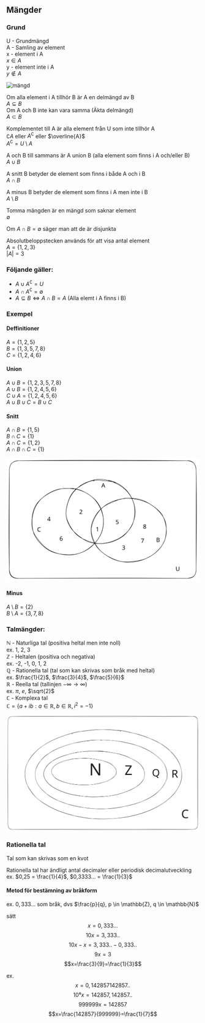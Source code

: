 ## Mängder

### Grund

U - Grundmängd  
A - Samling av element  
x - element i A  
	$x \in A$  
y - element inte i A  
	$y \not\in A$  

![mängd](/Excalidraw/Mänfd-grund.svg)


Om alla element i A tillhör B är A en delmängd av B  
	$A \subseteq B$  
Om A och B inte kan vara samma (Äkta delmängd)  
	$A \subset B$  

Komplementet till A är alla element från U som inte tillhör A  
	$\complement A$ eller $A^\complement$ eller $\overline{A}$  
	$A^\complement = U \setminus A$  

A och B till sammans är A union B (alla element som finns i A och/eller B)  
	$A \cup B$  

A snitt B betyder de element som finns i både A och i B  
	$A \cap B$  

A minus B betyder de element som finns i A men inte i B  
	$A \setminus B$  

Tomma mängden är en mängd som saknar element  
	$\emptyset$  

Om $A \cap B = \emptyset$ säger man att de är disjunkta  

Absolutbeloppstecken används för att visa antal element  
	$A=\{1,2,3\}$  
	$|A| = 3$  

### Följande gäller:  
- $A \cup A^{\complement}= U$  
- $A \cap A^{\complement}= \emptyset$  
- $A \subseteq B \Leftrightarrow A \cap B = A$ (Alla elemt i A finns i B)  

### Exempel  
#### Deffinitioner
$A = \{ 1, 2, 5 \}$  
$B = \{1, 3, 5, 7, 8\}$  
$C = \{1, 2, 4, 6\}$  

#### Union
$A \cup B = \{1, 2, 3, 5, 7, 8\}$  
$A \cup B = \{1,2,4,5,6\}$  
$C \cup A = \{1,2,4,5,6\}$  
$A \cup B \cup C = B \cup C$  

#### Snitt
$A \cap B = \{1,5\}$  
$B \cap C = \{1\}$  
$A \cap C = \{1,2\}$  
$A \cap B \cap C = \{1\}$  

![Snitt](/Excalidraw/Snitt.svg)
#### Minus
$A \setminus B = \{2\}$  
$B \setminus A = \{3,7,8\}$  

### Talmängder:  

$\mathbb{N}$ - Naturliga tal (positiva heltal men inte noll)  
	ex. 1, 2, 3  
$\mathbb{Z}$ - Heltalen (positiva och negativa)  
	ex. -2, -1, 0, 1, 2  
$\mathbb{Q}$ - Rationella tal (tal som kan skrivas som bråk med heltal)  
	ex. $\frac{1}{2}$, $\frac{3}{4}$, $\frac{5}{6}$  
$\mathbb{R}$ - Reella tal (tallinjen $-\infty \rightarrow \infty$)  
	ex. $\pi$, $e$, $\sqrt{2}$  
$\mathbb{C}$ - Komplexa tal  
	$\mathbb{C} = \{a+ib : a \in \mathbb{R}, b \in \mathbb{R}, i^2=-1 \}$  

![](/Excalidraw/Drawing%202023-08-29%2010.20.30.excalidraw.svg)

### Rationella tal

Tal som kan skrivas som en kvot  

Rationella tal har ändligt antal decimaler eller periodisk decimalutveckling  
ex. $0,25 = \frac{1}{4}$, $0,3333... = \frac{1}{3}$  

#### Metod för bestämning av bråkform

ex. 
$0,333...$ som bråk, dvs $\frac{p}{q}, p \in \mathbb{Z}, q \in \mathbb{N}$

sätt 
$$x=0,333...$$
$$10x=3,333..$$
$$10x-x=3,333..-0,333..$$
$$9x=3$$
$$x=\frac{3}{9}=\frac{1}{3}$$

ex.
$$x=0,142857142857..$$
$$10⁶x=142857,142857..$$
$$999999x=142857$$
$$x=\frac{142857}{999999}=\frac{1}{7}$$
